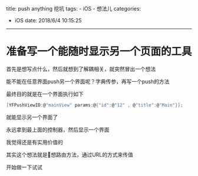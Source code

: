 title: push anything 挖坑
tags:
	- iOS
	- 想法儿
categories:
- iOS
date: 2018/6/4 10:15:25
---

# 准备写一个能随时显示另一个页面的工具

首先是想写点什么，然后就想到了解耦相关，就突然冒出一个想法

能不能在任意界面push另一个界面呢？字典传参，再写一个push的方法

最终目的就是在一个界面执行如下
```C
[YFPushViewID:@"mainView" params:@{"id":@"12" , @"title":@"Main"}];
```
就能显示另一个界面了

永远拿到最上面的控制器，然后显示一个界面

我觉得还是有实用价值的

其实这个想法就是想路由方法，通过URL的方式来传值

开始做一下试试
